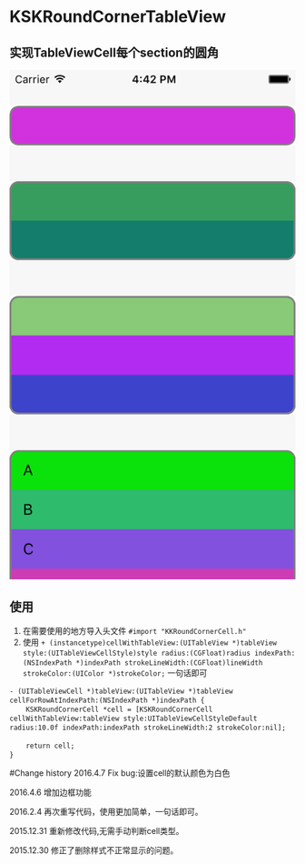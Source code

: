 # KSKRoundCornerTableView

## 实现TableViewCell每个section的圆角

![效果预览](https://github.com/kisekied/KKRoundCornerTableView/blob/master/ScreenShot.png?raw=true)

## 使用
1. 在需要使用的地方导入头文件 `#import "KKRoundCornerCell.h"`
2. 使用 `+ (instancetype)cellWithTableView:(UITableView *)tableView style:(UITableViewCellStyle)style radius:(CGFloat)radius indexPath:(NSIndexPath *)indexPath strokeLineWidth:(CGFloat)lineWidth strokeColor:(UIColor *)strokeColor;` 一句话即可


``` objc
- (UITableViewCell *)tableView:(UITableView *)tableView cellForRowAtIndexPath:(NSIndexPath *)indexPath {
    KSKRoundCornerCell *cell = [KSKRoundCornerCell cellWithTableView:tableView style:UITableViewCellStyleDefault radius:10.0f indexPath:indexPath strokeLineWidth:2 strokeColor:nil];
    
    return cell;
}

```

#Change history
2016.4.7 Fix bug:设置cell的默认颜色为白色

2016.4.6 增加边框功能

2016.2.4 再次重写代码，使用更加简单，一句话即可。

2015.12.31 重新修改代码,无需手动判断cell类型。

2015.12.30 修正了删除样式不正常显示的问题。
